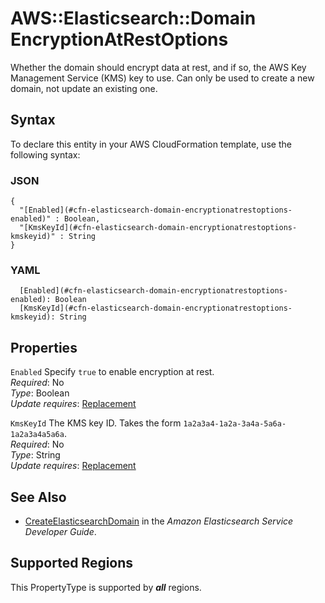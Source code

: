 # AWS::Elasticsearch::Domain EncryptionAtRestOptions<a name="aws-properties-elasticsearch-domain-encryptionatrestoptions"></a>

Whether the domain should encrypt data at rest, and if so, the AWS Key Management Service \(KMS\) key to use\. Can only be used to create a new domain, not update an existing one\.

## Syntax<a name="aws-properties-elasticsearch-domain-encryptionatrestoptions-syntax"></a>

To declare this entity in your AWS CloudFormation template, use the following syntax:

### JSON<a name="aws-properties-elasticsearch-domain-encryptionatrestoptions-syntax.json"></a>

```
{
  "[Enabled](#cfn-elasticsearch-domain-encryptionatrestoptions-enabled)" : Boolean,
  "[KmsKeyId](#cfn-elasticsearch-domain-encryptionatrestoptions-kmskeyid)" : String
}
```

### YAML<a name="aws-properties-elasticsearch-domain-encryptionatrestoptions-syntax.yaml"></a>

```
  [Enabled](#cfn-elasticsearch-domain-encryptionatrestoptions-enabled): Boolean
  [KmsKeyId](#cfn-elasticsearch-domain-encryptionatrestoptions-kmskeyid): String
```

## Properties<a name="aws-properties-elasticsearch-domain-encryptionatrestoptions-properties"></a>

`Enabled`  <a name="cfn-elasticsearch-domain-encryptionatrestoptions-enabled"></a>
Specify `true` to enable encryption at rest\.  
*Required*: No  
*Type*: Boolean  
*Update requires*: [Replacement](https://docs.aws.amazon.com/AWSCloudFormation/latest/UserGuide/using-cfn-updating-stacks-update-behaviors.html#update-replacement)

`KmsKeyId`  <a name="cfn-elasticsearch-domain-encryptionatrestoptions-kmskeyid"></a>
The KMS key ID\. Takes the form `1a2a3a4-1a2a-3a4a-5a6a-1a2a3a4a5a6a`\.  
*Required*: No  
*Type*: String  
*Update requires*: [Replacement](https://docs.aws.amazon.com/AWSCloudFormation/latest/UserGuide/using-cfn-updating-stacks-update-behaviors.html#update-replacement)

## See Also<a name="aws-properties-elasticsearch-domain-encryptionatrestoptions--seealso"></a>
+ [CreateElasticsearchDomain](https://docs.aws.amazon.com/elasticsearch-service/latest/developerguide/es-configuration-api.html#es-configuration-api-actions-createelasticsearchdomain) in the *Amazon Elasticsearch Service Developer Guide*\.

## Supported Regions

This PropertyType is supported by ***all*** regions.